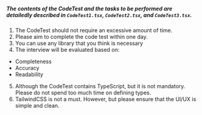 ##### The contents of the CodeTest and the tasks to be performed are detailedly described in `CodeTest1.tsx`, `CodeTest2.tsx`, and `CodeTest3.tsx`.

1. The CodeTest should not require an excessive amount of time.
2. Please aim to complete the code test within one day.
3. You can use any library that you think is necessary
4. The interview will be evaluated based on:
  - Completeness
  - Accuracy
  - Readability
5. Although the CodeTest contains TypeScript, but it is not mandatory. Please do not spend too much time on defining types.
6. TailwindCSS is not a must. However, but please ensure that the UI/UX is simple and clean.
